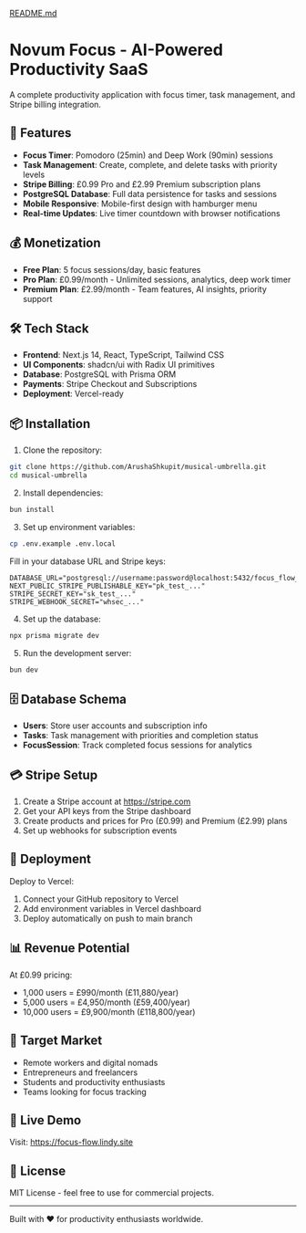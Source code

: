 [README.md](https://github.com/user-attachments/files/22244587/README.md)
# Novum Focus - AI-Powered Productivity SaaS

A complete productivity application with focus timer, task management, and Stripe billing integration.

## 🚀 Features

- **Focus Timer**: Pomodoro (25min) and Deep Work (90min) sessions
- **Task Management**: Create, complete, and delete tasks with priority levels
- **Stripe Billing**: £0.99 Pro and £2.99 Premium subscription plans
- **PostgreSQL Database**: Full data persistence for tasks and sessions
- **Mobile Responsive**: Mobile-first design with hamburger menu
- **Real-time Updates**: Live timer countdown with browser notifications

## 💰 Monetization

- **Free Plan**: 5 focus sessions/day, basic features
- **Pro Plan**: £0.99/month - Unlimited sessions, analytics, deep work timer
- **Premium Plan**: £2.99/month - Team features, AI insights, priority support

## 🛠 Tech Stack

- **Frontend**: Next.js 14, React, TypeScript, Tailwind CSS
- **UI Components**: shadcn/ui with Radix UI primitives
- **Database**: PostgreSQL with Prisma ORM
- **Payments**: Stripe Checkout and Subscriptions
- **Deployment**: Vercel-ready

## 📦 Installation

1. Clone the repository:
```bash
git clone https://github.com/ArushaShkupit/musical-umbrella.git
cd musical-umbrella
```

2. Install dependencies:
```bash
bun install
```

3. Set up environment variables:
```bash
cp .env.example .env.local
```

Fill in your database URL and Stripe keys:
```env
DATABASE_URL="postgresql://username:password@localhost:5432/focus_flow_db"
NEXT_PUBLIC_STRIPE_PUBLISHABLE_KEY="pk_test_..."
STRIPE_SECRET_KEY="sk_test_..."
STRIPE_WEBHOOK_SECRET="whsec_..."
```

4. Set up the database:
```bash
npx prisma migrate dev
```

5. Run the development server:
```bash
bun dev
```

## 🗄 Database Schema

- **Users**: Store user accounts and subscription info
- **Tasks**: Task management with priorities and completion status
- **FocusSession**: Track completed focus sessions for analytics

## 💳 Stripe Setup

1. Create a Stripe account at https://stripe.com
2. Get your API keys from the Stripe dashboard
3. Create products and prices for Pro (£0.99) and Premium (£2.99) plans
4. Set up webhooks for subscription events

## 🚀 Deployment

Deploy to Vercel:

1. Connect your GitHub repository to Vercel
2. Add environment variables in Vercel dashboard
3. Deploy automatically on push to main branch

## 📊 Revenue Potential

At £0.99 pricing:
- 1,000 users = £990/month (£11,880/year)
- 5,000 users = £4,950/month (£59,400/year)
- 10,000 users = £9,900/month (£118,800/year)

## 🎯 Target Market

- Remote workers and digital nomads
- Entrepreneurs and freelancers
- Students and productivity enthusiasts
- Teams looking for focus tracking

## 📱 Live Demo

Visit: https://focus-flow.lindy.site

## 📄 License

MIT License - feel free to use for commercial projects.

---

Built with ❤️ for productivity enthusiasts worldwide.
